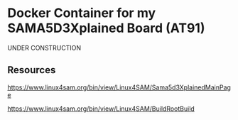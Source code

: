 # Docker Container for my SAMA5D3Xplained Board (AT91)

UNDER CONSTRUCTION


## Resources

https://www.linux4sam.org/bin/view/Linux4SAM/Sama5d3XplainedMainPage

https://www.linux4sam.org/bin/view/Linux4SAM/BuildRootBuild

